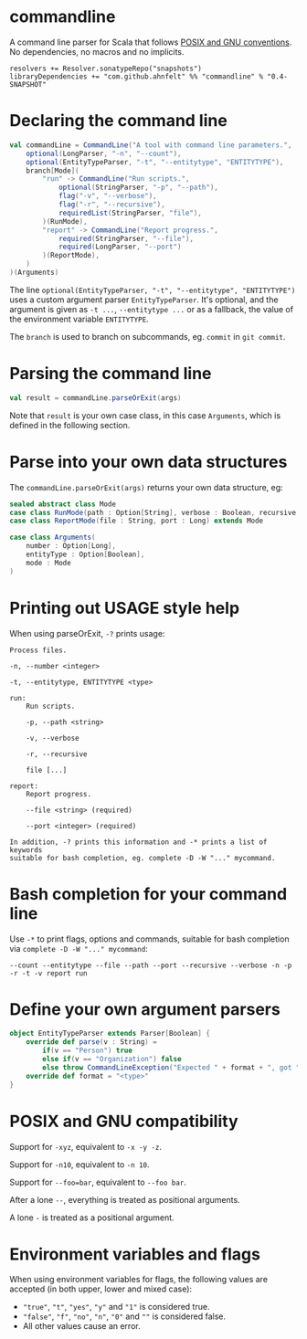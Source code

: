# commandline
A command line parser for Scala that follows [POSIX and GNU conventions](https://www.gnu.org/software/libc/manual/html_node/Argument-Syntax.html). No dependencies, no macros and no implicits.

```
resolvers += Resolver.sonatypeRepo("snapshots")
libraryDependencies += "com.github.ahnfelt" %% "commandline" % "0.4-SNAPSHOT"
```

# Declaring the command line
```scala
val commandLine = CommandLine("A tool with command line parameters.",
    optional(LongParser, "-n", "--count"),
    optional(EntityTypeParser, "-t", "--entitytype", "ENTITYTYPE"),
    branch[Mode](
        "run" -> CommandLine("Run scripts.",
            optional(StringParser, "-p", "--path"),
            flag("-v", "--verbose"),
            flag("-r", "--recursive"),
            requiredList(StringParser, "file"),
        )(RunMode),
        "report" -> CommandLine("Report progress.",
            required(StringParser, "--file"),
            required(LongParser, "--port")
        )(ReportMode),
    )
)(Arguments)
```

The line `optional(EntityTypeParser, "-t", "--entitytype", "ENTITYTYPE")` uses a custom argument parser `EntityTypeParser`. It's optional, and the argument is given as `-t ...`, `--entitytype ...` or as a fallback, the value of the environment variable `ENTITYTYPE`.

The `branch` is used to branch on subcommands, eg. `commit` in `git commit`.

# Parsing the command line
```scala
val result = commandLine.parseOrExit(args)
```

Note that `result` is your own case class, in this case `Arguments`, which is defined in the following section.

# Parse into your own data structures

The `commandLine.parseOrExit(args)` returns your own data structure, eg:

```scala
sealed abstract class Mode
case class RunMode(path : Option[String], verbose : Boolean, recursive : Boolean, files : List[String]) extends Mode
case class ReportMode(file : String, port : Long) extends Mode

case class Arguments(
    number : Option[Long],
    entityType : Option[Boolean],
    mode : Mode
)
```

# Printing out USAGE style help

When using parseOrExit, `-?` prints usage:
```
Process files.

-n, --number <integer>

-t, --entitytype, ENTITYTYPE <type>

run:
    Run scripts.

    -p, --path <string>

    -v, --verbose

    -r, --recursive

    file [...]

report:
    Report progress.

    --file <string> (required)

    --port <integer> (required)

In addition, -? prints this information and -* prints a list of keywords
suitable for bash completion, eg. complete -D -W "..." mycommand.
```

# Bash completion for your command line

Use `-*` to print flags, options and commands, suitable for bash completion via `complete -D -W "..." mycommand`:
```
--count --entitytype --file --path --port --recursive --verbose -n -p -r -t -v report run
```


# Define your own argument parsers
```scala
object EntityTypeParser extends Parser[Boolean] {
    override def parse(v : String) =
        if(v == "Person") true
        else if(v == "Organization") false
        else throw CommandLineException("Expected " + format + ", got " + v)
    override def format = "<type>"
}
```

# POSIX and GNU compatibility
Support for `-xyz`, equivalent to `-x -y -z`.

Support for `-n10`, equivalent to `-n 10`.

Support for `--foo=bar`, equivalent to `--foo bar`.

After a lone `--`, everything is treated as positional arguments.

A lone `-` is treated as a positional argument.

# Environment variables and flags
When using environment variables for flags, the following values
are accepted (in both upper, lower and mixed case):

 * `"true"`, `"t"`, `"yes"`, `"y"` and `"1"` is considered true.
 * `"false"`, `"f"`, `"no"`, `"n"`, `"0"` and `""` is considered false.
 * All other values cause an error.

